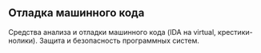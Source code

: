 ## Отладка машинного кода

Средства  анализа  и  отладки  машинного  кода  (IDA  на virtual, крестики-нолики). Защита и безопасность программных систем.

